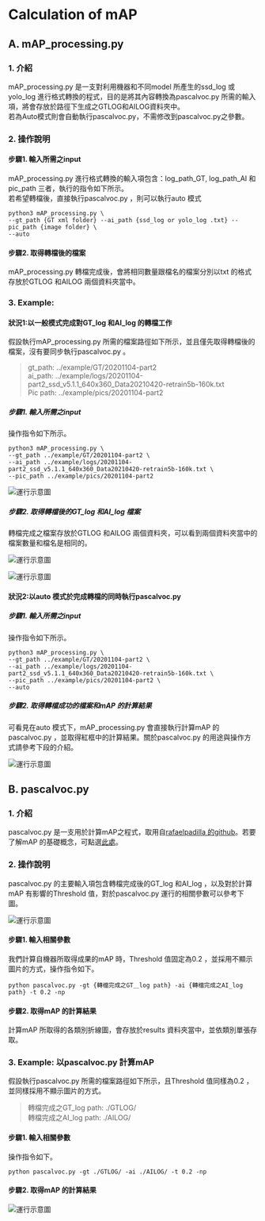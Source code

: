 # Calculation of mAP

## A. mAP_processing.py

### 1. 介紹

mAP_processing.py 是一支對利用機器和不同model 所產生的ssd_log 或yolo_log 進行格式轉換的程式，目的是將其內容轉換為pascalvoc.py 所需的輸入項，將會存放於路徑下生成之GTLOG和AILOG資料夾中。  
若為Auto模式則會自動執行pascalvoc.py，不需修改到pascalvoc.py之參數。

### 2. 操作說明

#### 步驟1. 輸入所需之input

mAP_processing.py 進行格式轉換的輸入項包含：log_path_GT, log_path_AI 和pic_path 三者，執行的指令如下所示。  
若希望轉檔後，直接執行pascalvoc.py ，則可以執行auto 模式

```
python3 mAP_processing.py \
--gt_path {GT xml folder} --ai_path {ssd_log or yolo_log .txt} --pic_path {image folder} \
--auto
```

#### 步驟2. 取得轉檔後的檔案

mAP_processing.py 轉檔完成後，會將相同數量跟檔名的檔案分別以txt 的格式存放於GTLOG 和AILOG 兩個資料夾當中。

### 3. Example:
#### 狀況1:以一般模式完成對GT_log 和AI_log 的轉檔工作

假設執行mAP_processing.py 所需的檔案路徑如下所示，並且僅先取得轉檔後的檔案，沒有要同步執行pascalvoc.py 。

> gt_path: ../example/GT/20201104-part2  
> ai_path: ../example/logs/20201104-part2_ssd_v5.1.1_640x360_Data20210420-retrain5b-160k.txt  
> Pic path: ../example/pics/20201104-part2  

##### 步驟1. 輸入所需之input

操作指令如下所示。

```
python3 mAP_processing.py \
--gt_path ../example/GT/20201104-part2 \
--ai_path ../example/logs/20201104-part2_ssd_v5.1.1_640x360_Data20210420-retrain5b-160k.txt \
--pic_path ../example/pics/20201104-part2 
```

![運行示意圖](example/images/example_mAP_processing_1.png)

##### 步驟2. 取得轉檔後的GT_log 和AI_log 檔案

轉檔完成之檔案存放於GTLOG 和AILOG 兩個資料夾，可以看到兩個資料夾當中的檔案數量和檔名是相同的。

![運行示意圖](example/images/example_mAP_processing_2.png)

![運行示意圖](example/images/example_mAP_processing_3.png)

#### 狀況2:以auto 模式於完成轉檔的同時執行pascalvoc.py

##### 步驟1. 輸入所需之input

操作指令如下所示。

```
python3 mAP_processing.py \
--gt_path ../example/GT/20201104-part2 \
--ai_path ../example/logs/20201104-part2_ssd_v5.1.1_640x360_Data20210420-retrain5b-160k.txt \
--pic_path ../example/pics/20201104-part2 \
--auto
```

##### 步驟2. 取得轉檔成功的檔案和mAP 的計算結果

可看見在auto 模式下，mAP_processing.py 會直接執行計算mAP 的pascalvoc.py ，並取得紅框中的計算結果。關於pascalvoc.py 的用途與操作方式請參考下段的介紹。

![運行示意圖](example/images/example_mAP_processing_4.png)

## B. pascalvoc.py

### 1. 介紹

pascalvoc.py 是一支用於計算mAP之程式，取用自[rafaelpadilla 的github](https://github.com/rafaelpadilla/Object-Detection-Metrics.git "title")。若要了解mAP 的基礎概念，可點選[此處](https://chih-sheng-huang821.medium.com/深度學習系列-什麼是ap-map-aaf089920848 "title")。

### 2. 操作說明

pascalvoc.py 的主要輸入項包含轉檔完成後的GT_log 和AI_log ，以及對於計算mAP 有影響的Threshold 值，對於pascalvoc.py 運行的相關參數可以參考下圖。

![運行示意圖](example/images/example_pascalvoc_1.png)

#### 步驟1. 輸入相關參數

我們計算自機器所取得成果的mAP 時，Threshold 值固定為0.2 ，並採用不顯示圖片的方式，操作指令如下。

```
python pascalvoc.py -gt {轉檔完成之GT＿log path} -ai {轉檔完成之AI_log path} -t 0.2 -np
```

#### 步驟2. 取得mAP 的計算結果

計算mAP 所取得的各類別折線圖，會存放於results 資料夾當中，並依類別單張存取。


### 3. Example: 以pascalvoc.py 計算mAP

假設執行pascalvoc.py 所需的檔案路徑如下所示，且Threshold 值同樣為0.2 ，並同樣採用不顯示圖片的方式。

> 轉檔完成之GT_log path: ./GTLOG/  
> 轉檔完成之AI_log path: ./AILOG/  

#### 步驟1. 輸入相關參數

操作指令如下。

```
python pascalvoc.py -gt ./GTLOG/ -ai ./AILOG/ -t 0.2 -np
```

#### 步驟2. 取得mAP 的計算結果

![運行示意圖](example/images/example_pascalvoc_2.png)